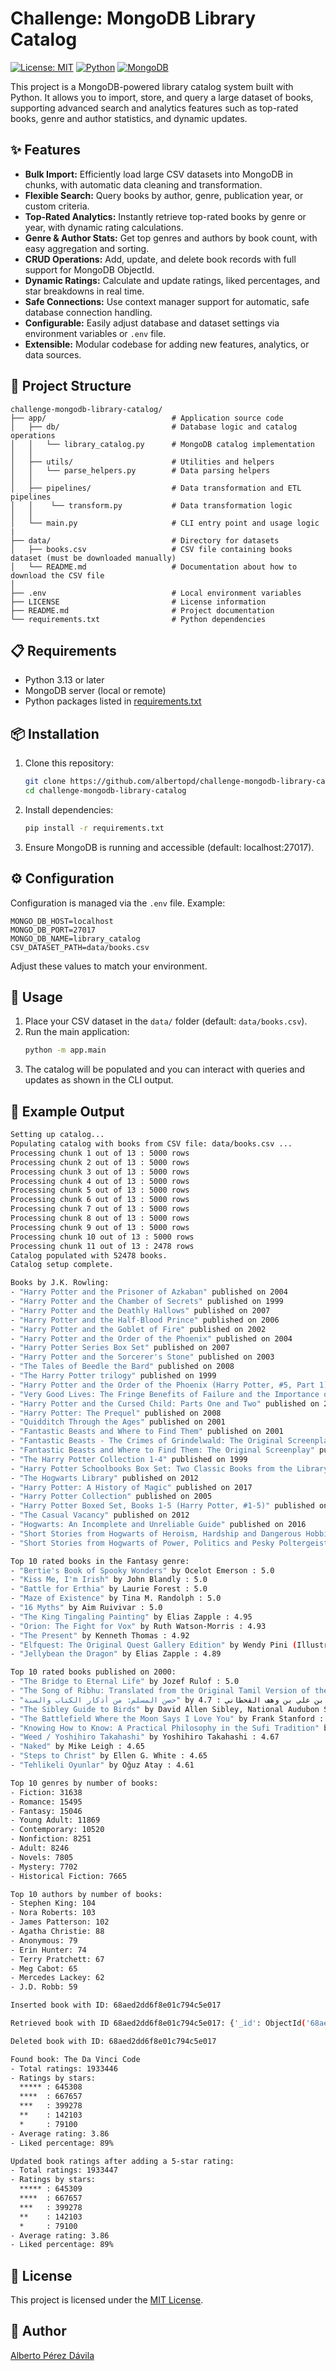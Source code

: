 # Challenge: MongoDB Library Catalog


[![License: MIT](https://img.shields.io/badge/License-MIT-yellow.svg)](LICENSE) [![Python](https://img.shields.io/badge/Python-3.13-blue.svg)](https://www.python.org/) [![MongoDB](https://img.shields.io/badge/MongoDB-8.0-green.svg)](https://www.mongodb.com/)

This project is a MongoDB-powered library catalog system built with Python. It allows you to import, store, and query a large dataset of books, supporting advanced search and analytics features such as top-rated books, genre and author statistics, and dynamic updates.

## ✨ Features

- **Bulk Import:** Efficiently load large CSV datasets into MongoDB in chunks, with automatic data cleaning and transformation.
- **Flexible Search:** Query books by author, genre, publication year, or custom criteria.
- **Top-Rated Analytics:** Instantly retrieve top-rated books by genre or year, with dynamic rating calculations.
- **Genre & Author Stats:** Get top genres and authors by book count, with easy aggregation and sorting.
- **CRUD Operations:** Add, update, and delete book records with full support for MongoDB ObjectId.
- **Dynamic Ratings:** Calculate and update ratings, liked percentages, and star breakdowns in real time.
- **Safe Connections:** Use context manager support for automatic, safe database connection handling.
- **Configurable:** Easily adjust database and dataset settings via environment variables or `.env` file.
- **Extensible:** Modular codebase for adding new features, analytics, or data sources.

## 📂 Project Structure

```
challenge-mongodb-library-catalog/
├── app/                            # Application source code
│   ├── db/                         # Database logic and catalog operations
│   │   └── library_catalog.py      # MongoDB catalog implementation
│   │
│   ├── utils/                      # Utilities and helpers
│   │   └── parse_helpers.py        # Data parsing helpers
│   │
│   ├── pipelines/                  # Data transformation and ETL pipelines
│   │    └── transform.py           # Data transformation logic
│   │
│   └── main.py                     # CLI entry point and usage logic
|
├── data/                           # Directory for datasets
│   ├── books.csv                   # CSV file containing books dataset (must be downloaded manually)
│   └── README.md                   # Documentation about how to download the CSV file
│
├── .env                            # Local environment variables
├── LICENSE                         # License information
├── README.md                       # Project documentation
└── requirements.txt                # Python dependencies
```

## 📋 Requirements

- Python 3.13 or later
- MongoDB server (local or remote)
- Python packages listed in [requirements.txt](requirements.txt)

## 📦 Installation

1. Clone this repository:
	```sh
	git clone https://github.com/albertopd/challenge-mongodb-library-catalog.git
	cd challenge-mongodb-library-catalog
	```
2. Install dependencies:
	```sh
	pip install -r requirements.txt
	```
3. Ensure MongoDB is running and accessible (default: localhost:27017).

## ⚙️ Configuration

Configuration is managed via the `.env` file. Example:

```env
MONGO_DB_HOST=localhost
MONGO_DB_PORT=27017
MONGO_DB_NAME=library_catalog
CSV_DATASET_PATH=data/books.csv
```

Adjust these values to match your environment.

## 🚀 Usage

1. Place your CSV dataset in the `data/` folder (default: `data/books.csv`).
2. Run the main application:
	```sh
	python -m app.main
	```
3. The catalog will be populated and you can interact with queries and updates as shown in the CLI output.

## 📝 Example Output

```sh
Setting up catalog...
Populating catalog with books from CSV file: data/books.csv ...
Processing chunk 1 out of 13 : 5000 rows
Processing chunk 2 out of 13 : 5000 rows
Processing chunk 3 out of 13 : 5000 rows
Processing chunk 4 out of 13 : 5000 rows
Processing chunk 5 out of 13 : 5000 rows
Processing chunk 6 out of 13 : 5000 rows
Processing chunk 7 out of 13 : 5000 rows
Processing chunk 8 out of 13 : 5000 rows
Processing chunk 9 out of 13 : 5000 rows
Processing chunk 10 out of 13 : 5000 rows
Processing chunk 11 out of 13 : 2478 rows
Catalog populated with 52478 books.
Catalog setup complete.

Books by J.K. Rowling:
- "Harry Potter and the Prisoner of Azkaban" published on 2004
- "Harry Potter and the Chamber of Secrets" published on 1999
- "Harry Potter and the Deathly Hallows" published on 2007
- "Harry Potter and the Half-Blood Prince" published on 2006
- "Harry Potter and the Goblet of Fire" published on 2002
- "Harry Potter and the Order of the Phoenix" published on 2004
- "Harry Potter Series Box Set" published on 2007
- "Harry Potter and the Sorcerer's Stone" published on 2003
- "The Tales of Beedle the Bard" published on 2008
- "The Harry Potter trilogy" published on 1999
- "Harry Potter and the Order of the Phoenix (Harry Potter, #5, Part 1)" published on 2003
- "Very Good Lives: The Fringe Benefits of Failure and the Importance of Imagination" published on 2015
- "Harry Potter and the Cursed Child: Parts One and Two" published on 2016
- "Harry Potter: The Prequel" published on 2008
- "Quidditch Through the Ages" published on 2001
- "Fantastic Beasts and Where to Find Them" published on 2001
- "Fantastic Beasts - The Crimes of Grindelwald: The Original Screenplay" published on 2018
- "Fantastic Beasts and Where to Find Them: The Original Screenplay" published on 2016
- "The Harry Potter Collection 1-4" published on 1999
- "Harry Potter Schoolbooks Box Set: Two Classic Books from the Library of Hogwarts School of Witchcraft and Wizardry" published on 2001
- "The Hogwarts Library" published on 2012
- "Harry Potter: A History of Magic" published on 2017
- "Harry Potter Collection" published on 2005
- "Harry Potter Boxed Set, Books 1-5 (Harry Potter, #1-5)" published on 2004
- "The Casual Vacancy" published on 2012
- "Hogwarts: An Incomplete and Unreliable Guide" published on 2016
- "Short Stories from Hogwarts of Heroism, Hardship and Dangerous Hobbies" published on 2016
- "Short Stories from Hogwarts of Power, Politics and Pesky Poltergeists" published on 2016

Top 10 rated books in the Fantasy genre:
- "Bertie's Book of Spooky Wonders" by Ocelot Emerson : 5.0
- "Kiss Me, I'm Irish" by John Blandly : 5.0
- "Battle for Erthia" by Laurie Forest : 5.0
- "Maze of Existence" by Tina M. Randolph : 5.0
- "16 Myths" by Aim Ruivivar : 5.0
- "The King Tingaling Painting" by Elias Zapple : 4.95
- "Orion: The Fight for Vox" by Ruth Watson-Morris : 4.93
- "The Present" by Kenneth Thomas : 4.92
- "Elfquest: The Original Quest Gallery Edition" by Wendy Pini (Illustrations), Richard Pini : 4.9
- "Jellybean the Dragon" by Elias Zapple : 4.89

Top 10 rated books published on 2000:
- "The Bridge to Eternal Life" by Jozef Rulof : 5.0
- "The Song of Ribhu: Translated from the Original Tamil Version of the Ribhu Gita" by H. Ramamoorthy : 4.84
- "حصن المسلم: من أذكار الكتاب والسنة" by سعيد بن علي بن وهف القحطاني : 4.7
- "The Sibley Guide to Birds" by David Allen Sibley, National Audubon Society : 4.67
- "The Battlefield Where the Moon Says I Love You" by Frank Stanford : 4.67
- "Knowing How to Know: A Practical Philosophy in the Sufi Tradition" by Idries Shah : 4.67
- "Weed / Yoshihiro Takahashi" by Yoshihiro Takahashi : 4.67
- "Naked" by Mike Leigh : 4.65
- "Steps to Christ" by Ellen G. White : 4.65
- "Tehlikeli Oyunlar" by Oğuz Atay : 4.61

Top 10 genres by number of books:
- Fiction: 31638
- Romance: 15495
- Fantasy: 15046
- Young Adult: 11869
- Contemporary: 10520
- Nonfiction: 8251
- Adult: 8246
- Novels: 7805
- Mystery: 7702
- Historical Fiction: 7665

Top 10 authors by number of books:
- Stephen King: 104
- Nora Roberts: 103
- James Patterson: 102
- Agatha Christie: 88
- Anonymous: 79
- Erin Hunter: 74
- Terry Pratchett: 67
- Meg Cabot: 65
- Mercedes Lackey: 62
- J.D. Robb: 59

Inserted book with ID: 68aed2dd6f8e01c794c5e017

Retrieved book with ID 68aed2dd6f8e01c794c5e017: {'_id': ObjectId('68aed2dd6f8e01c794c5e017'), 'title': 'A Book', 'authors': ['An Author'], 'publishYear': 2025, 'genres': ['Fantasy']}

Deleted book with ID: 68aed2dd6f8e01c794c5e017

Found book: The Da Vinci Code
- Total ratings: 1933446
- Ratings by stars:
  ***** : 645308
  ****  : 667657
  ***   : 399278
  **    : 142103
  *     : 79100
- Average rating: 3.86
- Liked percentage: 89%

Updated book ratings after adding a 5-star rating:
- Total ratings: 1933447
- Ratings by stars:
  ***** : 645309
  ****  : 667657
  ***   : 399278
  **    : 142103
  *     : 79100
- Average rating: 3.86
- Liked percentage: 89%
```

## 📜 License

This project is licensed under the [MIT License](LICENSE).

## 👤 Author

[Alberto Pérez Dávila](https://github.com/albertopd)